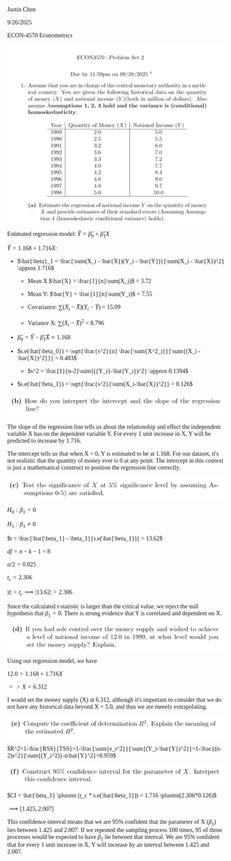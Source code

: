 <span style="font-family: Calibri;">

Justin Chen

9/26/2025

ECON-4570 Econometrics

![1758740954435](image/pset2/1758740954435.png)

Estimated regression model: $\hat{Y} = \hat{\beta}_0 + \hat{\beta}_1 X$

$\hat{Y} = 1.168 + 1.716X$:
  - $\hat{\beta}_1 = \frac{\sum(X_i - \bar{X})(Y_i - \bar{Y})}{\sum(X_i - \bar{X})^2} \approx 1.716$

    - Mean X $\bar{X} = \frac{1}{n}\sum(X_i)$ = 3.72

    - Mean Y: $\bar{Y} = \frac{1}{n}\sum(Y_i)$ = 7.55

    - Covariance: $\sum(X_i - \bar{X})(Y_i - \bar{Y})$ = 15.09

    - Variance X: $\sum(X_i - \bar{X})^2$ = 8.796

  - $\hat{\beta}_0 = \bar{Y} - \hat{\beta}_1 \bar{X} \approx 1.168$
  - $s.e(\hat{\beta_0}) = \sqrt{\frac{s^2}{n} \frac{\sum{X^2_i}}{\sum{(X_i - \bar{X})^2}}} = 0.483$
    - $s^2 = \frac{1}{n-2}\sum{({Y_i}-\hat{Y_i})^2} \approx 0.1394$
  - $s.e(\hat{\beta_1}) = \sqrt{\frac{s^2}{\sum(X_i-\bar{X})^2}} = 0.126$

![1758740991263](image/pset2/1758740991263.png)

The slope of the regression line tells us about the relationship and effect the independent variable X has on the dependent variable Y. For every 1 unit increase in X, Y will be predicted to increase by 1.716.

The intercept tells us that when X = 0, Y is estimated to be at 1.168. For our dataset, it's not realistic that the quantity of money ever is 0 at any point. The intercept in this context is just a mathematical construct to position the regression line correctly.

![1758741002004](image/pset2/1758741002004.png)

$H_0: \beta_1 = 0$

$H_1: \beta_1 \not= 0$

$t = \frac{\hat{\beta_1} - \beta_1}{s.e(\hat{\beta_1})} = 13.62$

$df = n - k - 1$ = 8

$\alpha/2 = 0.025$

$t_c = 2.306$

$|t| > t_c \implies |13.62| > 2.306$

Since the calculated t-statistic is larger than the critical value, we reject the null hypothesis that $\beta_1 = 0$. There is strong evidence that Y is correlated and dependent on X.

![1758741023038](image/pset2/1758741023038.png)

Using our regression model, we have

$12.0 = 1.168 + 1.716X$

$=>X=6.312$

I would set the money supply (X) at 6.312, although it's important to consider that we do not have any historical data beyond X = 5.0, and thus we are meeely extrapolating.

![1758741040358](image/pset2/1758741040358.png)

$R^2=1-\frac{RSS}{TSS}=1-\frac{\sum{e_i^2}}{\sum{(Y_i-\bar{Y})^2}}=1-\frac{(n-2)s^2}{\sum{(Y_i^2)}-n\bar{Y}^2}=0.959$

![1758741050438](image/pset2/1758741050438.png)

$CI = \hat{\beta_1} \plusmn (t_c * s.e(\hat{\beta_1})) = 1.716 \plusmn(2.306*0.126)$

$\implies[1.425,2.007]$

This confidence interval means that we are 95% confident that the parameter of X $(\beta_1)$ lies between 1.425 and 2.007. If we repeated the sampling process 100 times, 95 of those processes would be expected to have $\beta_1$ lie between that interval. We are 95% confident that for every 1 unit increase in X, Y will increase by an interval between 1.425 and 2.007.

</span>
